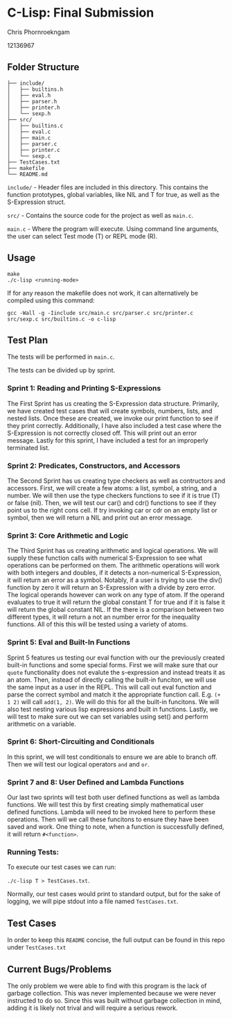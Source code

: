 # C-Lisp: Final Submission
 Chris Phornroekngam 
 
 12136967

## Folder Structure

```
├── include/
│   ├── builtins.h
│   ├── eval.h
│   ├── parser.h
│   ├── printer.h
│   └── sexp.h
├── src/
│   ├── builtins.c
│   ├── eval.c
│   ├── main.c
│   ├── parser.c
│   ├── printer.c
│   └── sexp.c
├── TestCases.txt
├── makefile
└── README.md

```

`include/` - Header files are included in this directory. This contains the function prototypes, global variables, like NIL and T for true, as well as the S-Expression struct.

`src/` - Contains the source code for the project as well as `main.c`.

`main.c` - Where the program will execute. Using command line arguments, the user can select Test mode (T) or REPL mode (R).

## Usage
```
make
./c-lisp <running-mode>
```

If for any reason the makefile does not work, it can alternatively be compiled using this command:

```
gcc -Wall -g -Iinclude src/main.c src/parser.c src/printer.c src/sexp.c src/builtins.c -o c-lisp
```

## Test Plan

The tests will be performed in `main.c`. 

The tests can be divided up by sprint.

### Sprint 1: Reading and Printing S-Expressions
The First Sprint has us creating the S-Expression data structure. Primarily, we have created test cases that will create symbols, numbers, lists, and nested lists. Once these are created, we invoke our print function to see if they print correctly. Additionally, I have also included a test case where the S-Expression is not correctly closed off. This will print out an error message. Lastly for this sprint, I have included a test for an improperly terminated list.

### Sprint 2: Predicates, Constructors, and Accessors
The Second Sprint has us creating type checkers as well as contructors and accessors. First, we will create a few atoms: a list, symbol, a string, and a number. We will then use the type checkers functions to see if it is true (T) or false (nil). Then, we will test our car() and cdr() functions to see if they point us to the right cons cell. If try invoking car or cdr on an empty list or symbol, then we will return a NIL and print out an error message.

### Sprint 3: Core Arithmetic and Logic
The Third Sprint has us creating arithmetic and logical operations. We will supply these function calls with numerical S-Expression to see what operations can be performed on them. The arithmetic operations will work with both integers and doubles, if it detects a non-numerical S-Expression, it will return an error as a symbol. Notably, if a user is trying to use the div() function by zero it will return an S-Expression with a divide by zero error. The logical operands however can work on any type of atom. If the operand evaluates to true it will return the global constant T for true and if it is false it will return the global constant NIL. If the there is a comparison between two different types, it will return a not an number error for the inequality functions. All of this this will be tested using a variety of atoms.

### Sprint 5: Eval and Built-In Functions
Sprint 5 features us testing our eval function with our the previously created built-in functions and some special forms. First we will make sure that our `quote` functionality does not evalute the s-expression and instead treats it as an atom. Then, instead of directly calling the built-in funciton, we will use the same input as a user in the REPL. This will call out eval function and parse the correct symbol and match it the appropriate function call. E.g. `(+ 1 2)` will call `add(1, 2)`. We will do this for all the built-in funcitons. We will also test nesting various lisp expressions and built in functions. Lastly, we will test to make sure out we can set variables using set() and perform arithmetic on a variable.

### Sprint 6: Short-Circuiting and Conditionals
In this sprint, we will test conditionals to ensure we are able to branch off. Then we will test our logical operators `and` and `or`.

### Sprint 7 and 8: User Defined and Lambda Functions
Our last two sprints will test both user defined functions as well as lambda functions. We will test this by first creating simply mathematical user defined functions. Lambda will need to be invoked here to perform these operations. Then will we call these funcitons to ensure they have been saved and work. One thing to note, when a function is successfully defined, it will return `#<function>`.

### Running Tests:

To execute our test cases we can run: 

`./c-lisp T > TestCases.txt`.

Normally, our test cases would print to standard output, but for the sake of logging, we will pipe stdout into a file named `TestCases.txt`.

## Test Cases
In order to keep this `README` concise, the full output can be found in this repo under `TestCases.txt`

## Current Bugs/Problems
The only problem we were able to find with this program is the lack of garbage collection. This was never implemented because we were never instructed to do so. Since this was built without garbage collection in mind, adding it is likely not trival and will require a serious rework.